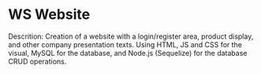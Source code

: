 # WS Website

Descrition: Creation of a website with a login/register area, product display, and other company presentation texts. Using HTML, JS and CSS for the visual, MySQL for the database, and Node.js (Sequelize) for the database CRUD operations.